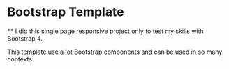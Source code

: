 # Bootstrap Template
** I did this single page responsive project only to test my skills with Bootstrap 4.

This template use a lot Bootstrap components and can be used in so many contexts.
